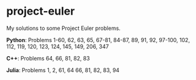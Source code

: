 # project-euler
My solutions to some Project Euler problems.

**Python**: Problems 1-60, 62, 63, 65, 67-81, 84-87, 89, 91, 92, 97-100, 102, 112, 119, 120, 123, 124, 145,  149, 206, 347

**C++**: Problems 64, 66, 81, 82, 83

**Julia**: Problems 1, 2, 61, 64 66, 81, 82, 83, 94
